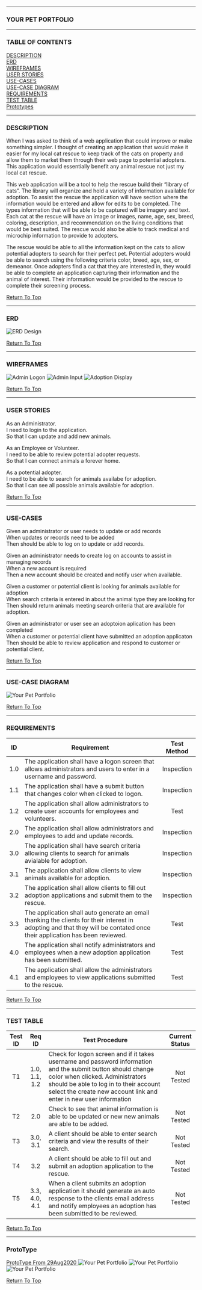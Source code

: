 ------
### YOUR PET PORTFOLIO
------
### TABLE OF CONTENTS
[DESCRIPTION](https://github.com/AthertonCarl/YourPetPortfolio/blob/master/README.md#description)  
[ERD](https://github.com/AthertonCarl/YourPetPortfolio/blob/master/README.md#erd)  
[WIREFRAMES](https://github.com/AthertonCarl/YourPetPortfolio/blob/master/README.md#wireframes)  
[USER STORIES](https://github.com/AthertonCarl/YourPetPortfolio/blob/master/README.md#user-stories)  
[USE-CASES](https://github.com/AthertonCarl/YourPetPortfolio/blob/master/README.md#use-cases)  
[USE-CASE DIAGRAM](https://github.com/AthertonCarl/YourPetPortfolio/blob/master/README.md#use-case-diagram)  
[REQUIREMENTS](https://github.com/AthertonCarl/YourPetPortfolio/blob/master/README.md#requirements)  
[TEST TABLE](https://github.com/AthertonCarl/YourPetPortfolio/blob/master/README.md#test-table)  
[Prototypes](https://github.com/AthertonCarl/YourPetPortfolio/blob/master/README.md#prototype)

------
### DESCRIPTION
When I was asked to think of a web application that could improve or make something simpler.  I thought of creating an application that would make it easier for my local cat rescue to keep track of the cats on property and allow them to market them through their web page to potential adopters. This application would essentially benefit any animal rescue not just my local cat rescue.  

This web application will be a tool to help the rescue build their “library of cats”.  The library will organize and hold a variety of information available for adoption. To assist the rescue the application will have section where the information would be entered and allow for edits to be completed. The types information that will be able to be captured will be imagery and text.  Each cat at the rescue will have an image or images, name, age, sex, breed, coloring, description, and recommendation on the living conditions that would be best suited. The rescue would also be able to track medical and microchip information to provide to adopters.

The rescue would be able to all the information kept on the cats to allow potential adopters to search for their perfect pet. Potential adopters would be able to search using the following criteria color, breed, age, sex, or demeanor.  Once adopters find a cat that they are interested in, they would be able to complete an application capturing their information and the animal of interest. Their information would be provided to the rescue to complete their screening process.  

[Return To Top](https://github.com/AthertonCarl/YourPetPortfolio/blob/master/README.md#your-pet-portfolio)

------
### ERD 

![ERD Design](https://github.com/AthertonCarl/Project/blob/master/Project%20ERD.png)  

[Return To Top](https://github.com/AthertonCarl/YourPetPortfolio/blob/master/README.md#your-pet-portfolio)

------
### WIREFRAMES

![Admin Logon](https://github.com/AthertonCarl/Project/blob/master/Admin%20Logon.png)
![Admin Input](https://github.com/AthertonCarl/Project/blob/master/Admin%20Input.png)
![Adoption Display](https://github.com/AthertonCarl/Project/blob/master/Adoption%20Display.png)  

[Return To Top](https://github.com/AthertonCarl/YourPetPortfolio/blob/master/README.md#your-pet-portfolio)

------
### USER STORIES

As an Administrator.  
I need to login to the application.  
So that I can update and add new animals.

As an Employee or Volunteer.  
I need to be able to review potential adopter requests.  
So that I can connect animals a forever home.

As a potential adopter.  
I need to be able to search for animals availabe for adoption.  
So that I can see all possible animals available for adoption.  

[Return To Top](https://github.com/AthertonCarl/YourPetPortfolio/blob/master/README.md#your-pet-portfolio)

------
### USE-CASES

Given an administrator or user needs to update or add records  
When updates or records need to be added  
Then should be able to log on to update or add records.

Given an administrator needs to create log on accounts to assist in managing records  
When a new account is required  
Then a new account should be created and notify user when available.

Given a customer or potential client is looking for animals available for adoption  
When search criteria is entered in about the animal type they are looking for  
Then should return animals meeting search criteria that are available for adoption.  

Given an administrator or user see an adoptoion aplication has been completed  
When a customer or potential client have submitted an adoption applicaton  
Then should be able to review application and respond to customer or potential client.  

[Return To Top](https://github.com/AthertonCarl/YourPetPortfolio/blob/master/README.md#your-pet-portfolio)

------
### USE-CASE DIAGRAM

![Your Pet Portfolio](https://github.com/AthertonCarl/YourPetPortfolio/blob/master/Your%20Pet%20Portfolio.png)  

[Return To Top](https://github.com/AthertonCarl/YourPetPortfolio/blob/master/README.md#your-pet-portfolio)

------
### REQUIREMENTS

|ID|Requirement|Test   Method|
|:---:|---|:---:|
|1.0|The application shall have a logon screen that allows administrators and users to enter in a username and password.|Inspection|
|1.1|The application shall have a submit button that changes color when clicked to logon.|Inspection|
|1.2|The application shall allow administrators to create user accounts for employees and volunteers.|Test|
|2.0|The application shall allow administrators and employees to add and update records.|Inspection|
|3.0|The application shall have search criteria allowing clients to search for animals avialable for adoption.|Inspection|
|3.1|The application shall allow clients to view animals available for adoption.|Inspection|
|3.2|The application shall allow clients to fill out adoption applications and submit them to the rescue.|Inspection|
|3.3|The application shall auto generate an email thanking the clients for their interest in adopting and that they will be contated once their application has been reviewed.|Test|
|4.0|The application shall notify administrators and employees when a new adoption application has been submitted.|Test| 
|4.1|The application shall allow the administrators and employees to view applications submitted to the rescue.|Test|

[Return To Top](https://github.com/AthertonCarl/YourPetPortfolio/blob/master/README.md#your-pet-portfolio)

-------
### TEST TABLE

|Test   ID|Req   ID|Test Procedure |Current  Status|
|:---:|:---:|---|:---:|
|T1|1.0, 1.1, 1.2|Check for logon screen and if it takes username and password information and the submit button should change color when clicked. Administrators should be able to log in to their account select the create new account link and enter in new user information|Not Tested|
|T2|2.0|Check to see that animal information is able to be updated or new new animals are able to be added.|Not Tested|
|T3|3.0, 3.1|A client should be able to enter search criteria and view the results of their search.|Not Tested|
|T4|3.2|A client should be able to fill out and submit an adoption application to the rescue.|Not Tested|
|T5|3.3, 4.0, 4.1|When a client submits an adoption application it should generate an auto response to the clients email address and notify employees an adoption has been submitted to be reviewed.|Not Tested|
 

[Return To Top](https://github.com/AthertonCarl/YourPetPortfolio/blob/master/README.md#your-pet-portfolio)

------
### ProtoType

[ProtoType From 29Aug2020 ](https://github.com/AthertonCarl/YourPetPortfolio/blob/master/Prototype2020-09-01)
![Your Pet Portfolio](https://github.com/AthertonCarl/YourPetPortfolio/blob/master/Prototype2020-09-01/LogInPrototype.png)
![Your Pet Portfolio](https://github.com/AthertonCarl/YourPetPortfolio/blob/master/Prototype2020-09-01/AdminDisplayPrototype.png)
![Your Pet Portfolio](https://github.com/AthertonCarl/YourPetPortfolio/blob/master/Prototype2020-09-01/AdoptionDisplayProtoType.png)  

[Return To Top](https://github.com/AthertonCarl/YourPetPortfolio/blob/master/README.md#your-pet-portfolio)
